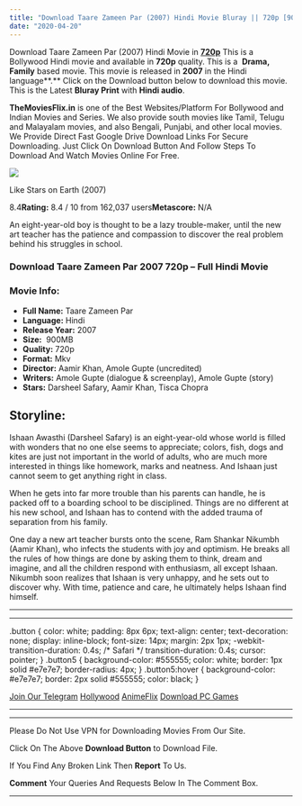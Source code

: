 ```yaml
---
title: "Download Taare Zameen Par (2007) Hindi Movie Bluray || 720p [900MB] ||"
date: "2020-04-20"
---
```


Download Taare Zameen Par (2007) Hindi Movie in [**720p**](https://1moviesflix.com/720p-movies/) This is a Bollywood Hindi movie and available in **720p** quality. This is a  **Drama, Family** based movie. This movie is released in **2007** in the Hindi language**.** Click on the Download button below to download this movie. This is the Latest **Bluray Print** with **Hindi audio**.

**TheMoviesFlix.in** is one of the Best Websites/Platform For Bollywood and Indian Movies and Series. We also provide south movies like Tamil, Telugu and Malayalam movies, and also Bengali, Punjabi, and other local movies. We Provide Direct Fast Google Drive Download Links For Secure Downloading. Just Click On Download Button And Follow Steps To Download And Watch Movies Online For Free.

[![](https://m.media-amazon.com/images/M/MV5BMDhjZWViN2MtNzgxOS00NmI4LThiZDQtZDI3MzM4MDE4NTc0XkEyXkFqcGdeQXVyMTMxODk2OTU@._V1_SX300.jpg)](https://www.imdb.com/title/tt0986264/ "Like Stars on Earth")

Like Stars on Earth (2007)

8.4**Rating:** 8.4 / 10 from 162,037 users**Metascore:** N/A

An eight-year-old boy is thought to be a lazy trouble-maker, until the new art teacher has the patience and compassion to discover the real problem behind his struggles in school.

### Download Taare Zameen Par 2007 720p – Full Hindi Movie

### Movie Info:

- **Full Name:** Taare Zameen Par
- **Language:** Hindi
- **Release Year:** 2007
- **Size:**  900MB
- **Quality:** 720p
- **Format:** Mkv
- **Director:** Aamir Khan, Amole Gupte (uncredited)
- **Writers:** Amole Gupte (dialogue & screenplay), Amole Gupte (story)
- **Stars:** Darsheel Safary, Aamir Khan, Tisca Chopra

## Storyline:

Ishaan Awasthi (Darsheel Safary) is an eight-year-old whose world is filled with wonders that no one else seems to appreciate; colors, fish, dogs and kites are just not important in the world of adults, who are much more interested in things like homework, marks and neatness. And Ishaan just cannot seem to get anything right in class.

When he gets into far more trouble than his parents can handle, he is packed off to a boarding school to be disciplined. Things are no different at his new school, and Ishaan has to contend with the added trauma of separation from his family.

One day a new art teacher bursts onto the scene, Ram Shankar Nikumbh (Aamir Khan), who infects the students with joy and optimism. He breaks all the rules of how things are done by asking them to think, dream and imagine, and all the children respond with enthusiasm, all except Ishaan. Nikumbh soon realizes that Ishaan is very unhappy, and he sets out to discover why. With time, patience and care, he ultimately helps Ishaan find himself.

* * *

* * *

.button { color: white; padding: 8px 6px; text-align: center; text-decoration: none; display: inline-block; font-size: 14px; margin: 2px 1px; -webkit-transition-duration: 0.4s; /\* Safari \*/ transition-duration: 0.4s; cursor: pointer; } .button5 { background-color: #555555; color: white; border: 1px solid #e7e7e7; border-radius: 4px; } .button5:hover { background-color: #e7e7e7; border: 2px solid #555555; color: black; }

[Join Our Telegram](http://gdrivepro.xyz/join.php) [Hollywood](https://moviesverse.com/) [AnimeFlix](https://animeflix.in/) [Download PC Games](https://gamesflix.net/)  

* * *

* * *

  

Please Do Not Use VPN for Downloading Movies From Our Site.

Click On The Above **Download Button** to Download File.

If You Find Any Broken Link Then **Report** To Us.

**Comment** Your Queries And Requests Below In The Comment Box.

* * *
